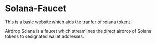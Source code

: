# Solana-Faucet
This is a basic website which aids the tranfer of solana tokens.

Airdrop Solana is a faucet which streamlines the direct airdrop of Solana tokens to designated wallet addresses. 
